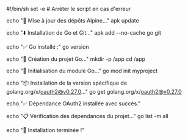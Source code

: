 #!/bin/sh
set -e  # Arrêter le script en cas d'erreur

echo "🔄 Mise à jour des dépôts Alpine..."
apk update

echo "⬇️ Installation de Go et Git..."
apk add --no-cache go git

echo "✅ Go installé :"
go version

echo "📁 Création du projet Go..."
mkdir -p /app
cd /app

echo "🔹 Initialisation du module Go..."
go mod init myproject

echo "📦 Installation de la version spécifique de golang.org/x/oauth2@v0.27.0..."
go get golang.org/x/oauth2@v0.27.0

echo "✅ Dépendance OAuth2 installée avec succès."

echo "📋 Vérification des dépendances du projet..."
go list -m all

echo "🚀 Installation terminée !"
